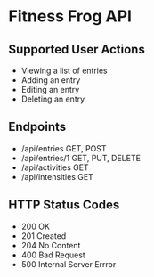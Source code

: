 ﻿
# Fitness Frog API

## Supported User Actions

* Viewing a list of entries
* Adding an entry
* Editing an entry
* Deleting an entry


 ## Endpoints

 * /api/entries GET, POST
 * /api/entries/1 GET, PUT, DELETE
 * /api/activities GET
 * /api/intensities GET

 ## HTTP Status Codes
 * 200 OK
 * 201 Created
 * 204 No Content
 * 400 Bad Request
 * 500 Internal Server Errror